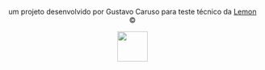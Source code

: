 <div align="center">

um projeto desenvolvido por Gustavo Caruso para teste técnico da [Lemon](https://www.energialemon.com.br/) ©

<img src="https://assets.website-files.com/5f7e0994165e365ab297bfe7/5fb28b8004eb4b7dff6fcf23_logo-original.png" width="60px">

</div>